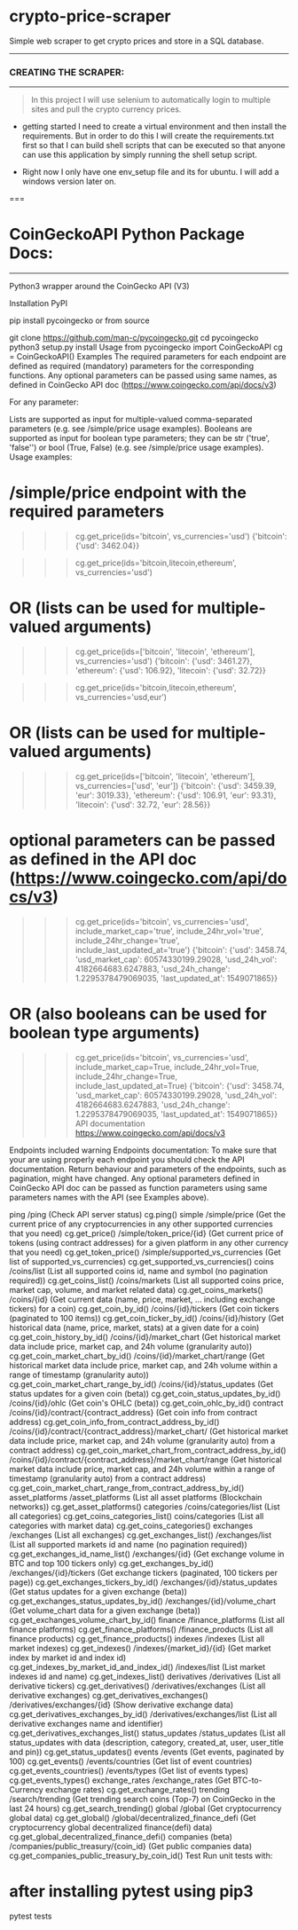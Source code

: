 # crypto-price-scraper
Simple web scraper to get crypto prices and store in a SQL database. 

---


### CREATING THE SCRAPER:
---

> In this project I will use selenium to automatically login to multiple sites and pull the crypto currency prices.

- getting started I need to create a virtual environment and then install the requirements. But in order to do this I will create the requirements.txt first so that I can build shell scripts that can be executed so that anyone can use this application by simply running the shell setup script.

- Right now I only have one env_setup file and its for ubuntu. I will add a windows version later on. 

===

# CoinGeckoAPI Python Package Docs:

---

Python3 wrapper around the CoinGecko API (V3)

Installation
PyPI

pip install pycoingecko
or from source

git clone https://github.com/man-c/pycoingecko.git
cd pycoingecko
python3 setup.py install
Usage
from pycoingecko import CoinGeckoAPI
cg = CoinGeckoAPI()
Examples
The required parameters for each endpoint are defined as required (mandatory) parameters for the corresponding functions.
Any optional parameters can be passed using same names, as defined in CoinGecko API doc (https://www.coingecko.com/api/docs/v3)

For any parameter:

Lists are supported as input for multiple-valued comma-separated parameters
(e.g. see /simple/price usage examples).
Booleans are supported as input for boolean type parameters; they can be str ('true', 'false'') or bool (True, False)
(e.g. see /simple/price usage examples).
Usage examples:

# /simple/price endpoint with the required parameters
>>> cg.get_price(ids='bitcoin', vs_currencies='usd')
{'bitcoin': {'usd': 3462.04}}

>>> cg.get_price(ids='bitcoin,litecoin,ethereum', vs_currencies='usd')
# OR (lists can be used for multiple-valued arguments)
>>> cg.get_price(ids=['bitcoin', 'litecoin', 'ethereum'], vs_currencies='usd')
{'bitcoin': {'usd': 3461.27}, 'ethereum': {'usd': 106.92}, 'litecoin': {'usd': 32.72}}

>>> cg.get_price(ids='bitcoin,litecoin,ethereum', vs_currencies='usd,eur')
# OR (lists can be used for multiple-valued arguments)
>>> cg.get_price(ids=['bitcoin', 'litecoin', 'ethereum'], vs_currencies=['usd', 'eur'])
{'bitcoin': {'usd': 3459.39, 'eur': 3019.33}, 'ethereum': {'usd': 106.91, 'eur': 93.31}, 'litecoin': {'usd': 32.72, 'eur': 28.56}}

# optional parameters can be passed as defined in the API doc (https://www.coingecko.com/api/docs/v3)
>>> cg.get_price(ids='bitcoin', vs_currencies='usd', include_market_cap='true', include_24hr_vol='true', include_24hr_change='true', include_last_updated_at='true')
{'bitcoin': {'usd': 3458.74, 'usd_market_cap': 60574330199.29028, 'usd_24h_vol': 4182664683.6247883, 'usd_24h_change': 1.2295378479069035, 'last_updated_at': 1549071865}}
# OR (also booleans can be used for boolean type arguments)
>>> cg.get_price(ids='bitcoin', vs_currencies='usd', include_market_cap=True, include_24hr_vol=True, include_24hr_change=True, include_last_updated_at=True)
{'bitcoin': {'usd': 3458.74, 'usd_market_cap': 60574330199.29028, 'usd_24h_vol': 4182664683.6247883, 'usd_24h_change': 1.2295378479069035, 'last_updated_at': 1549071865}}
API documentation
https://www.coingecko.com/api/docs/v3

Endpoints included
warning Endpoints documentation: To make sure that your are using properly each endpoint you should check the API documentation. Return behaviour and parameters of the endpoints, such as pagination, might have changed.
Any optional parameters defined in CoinGecko API doc can be passed as function parameters using same parameters names with the API (see Examples above).

ping
/ping (Check API server status)
cg.ping()
simple
/simple/price (Get the current price of any cryptocurrencies in any other supported currencies that you need)
cg.get_price()
/simple/token_price/{id} (Get current price of tokens (using contract addresses) for a given platform in any other currency that you need)
cg.get_token_price()
/simple/supported_vs_currencies (Get list of supported_vs_currencies)
cg.get_supported_vs_currencies()
coins
/coins/list (List all supported coins id, name and symbol (no pagination required))
cg.get_coins_list()
/coins/markets (List all supported coins price, market cap, volume, and market related data)
cg.get_coins_markets()
/coins/{id} (Get current data (name, price, market, ... including exchange tickers) for a coin)
cg.get_coin_by_id()
/coins/{id}/tickers (Get coin tickers (paginated to 100 items))
cg.get_coin_ticker_by_id()
/coins/{id}/history (Get historical data (name, price, market, stats) at a given date for a coin)
cg.get_coin_history_by_id()
/coins/{id}/market_chart (Get historical market data include price, market cap, and 24h volume (granularity auto))
cg.get_coin_market_chart_by_id()
/coins/{id}/market_chart/range (Get historical market data include price, market cap, and 24h volume within a range of timestamp (granularity auto))
cg.get_coin_market_chart_range_by_id()
/coins/{id}/status_updates (Get status updates for a given coin (beta))
cg.get_coin_status_updates_by_id()
/coins/{id}/ohlc (Get coin's OHLC (beta))
cg.get_coin_ohlc_by_id()
contract
/coins/{id}/contract/{contract_address} (Get coin info from contract address)
cg.get_coin_info_from_contract_address_by_id()
/coins/{id}/contract/{contract_address}/market_chart/ (Get historical market data include price, market cap, and 24h volume (granularity auto) from a contract address)
cg.get_coin_market_chart_from_contract_address_by_id()
/coins/{id}/contract/{contract_address}/market_chart/range (Get historical market data include price, market cap, and 24h volume within a range of timestamp (granularity auto) from a contract address)
cg.get_coin_market_chart_range_from_contract_address_by_id()
asset_platforms
/asset_platforms (List all asset platforms (Blockchain networks))
cg.get_asset_platforms()
categories
/coins/categories/list (List all categories)
cg.get_coins_categories_list()
coins/categories (List all categories with market data)
cg.get_coins_categories()
exchanges
/exchanges (List all exchanges)
cg.get_exchanges_list()
/exchanges/list (List all supported markets id and name (no pagination required))
cg.get_exchanges_id_name_list()
/exchanges/{id} (Get exchange volume in BTC and top 100 tickers only)
cg.get_exchanges_by_id()
/exchanges/{id}/tickers (Get exchange tickers (paginated, 100 tickers per page))
cg.get_exchanges_tickers_by_id()
/exchanges/{id}/status_updates (Get status updates for a given exchange (beta))
cg.get_exchanges_status_updates_by_id()
/exchanges/{id}/volume_chart (Get volume_chart data for a given exchange (beta))
cg.get_exchanges_volume_chart_by_id()
finance
/finance_platforms (List all finance platforms)
cg.get_finance_platforms()
/finance_products (List all finance products)
cg.get_finance_products()
indexes
/indexes (List all market indexes)
cg.get_indexes()
/indexes/{market_id}/{id} (Get market index by market id and index id)
cg.get_indexes_by_market_id_and_index_id()
/indexes/list (List market indexes id and name)
cg.get_indexes_list()
derivatives
/derivatives (List all derivative tickers)
cg.get_derivatives()
/derivatives/exchanges (List all derivative exchanges)
cg.get_derivatives_exchanges()
/derivatives/exchanges/{id} (Show derivative exchange data)
cg.get_derivatives_exchanges_by_id()
/derivatives/exchanges/list (List all derivative exchanges name and identifier)
cg.get_derivatives_exchanges_list()
status_updates
/status_updates (List all status_updates with data (description, category, created_at, user, user_title and pin))
cg.get_status_updates()
events
/events (Get events, paginated by 100)
cg.get_events()
/events/countries (Get list of event countries)
cg.get_events_countries()
/events/types (Get list of events types)
cg.get_events_types()
exchange_rates
/exchange_rates (Get BTC-to-Currency exchange rates)
cg.get_exchange_rates()
trending
/search/trending (Get trending search coins (Top-7) on CoinGecko in the last 24 hours)
cg.get_search_trending()
global
/global (Get cryptocurrency global data)
cg.get_global()
/global/decentralized_finance_defi (Get cryptocurrency global decentralized finance(defi) data)
cg.get_global_decentralized_finance_defi()
companies (beta)
/companies/public_treasury/{coin_id} (Get public companies data)
cg.get_companies_public_treasury_by_coin_id()
Test
Run unit tests with:

# after installing pytest using pip3
pytest tests